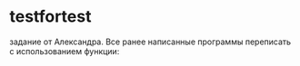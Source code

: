 # testfortest
задание от Александра. Все ранее написанные программы переписать с использованием функции:
